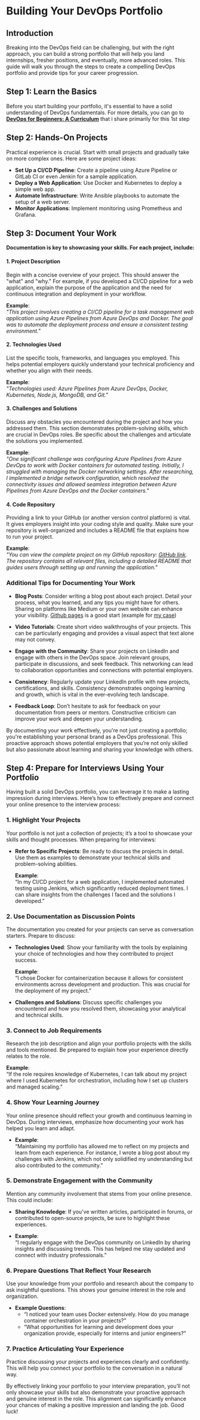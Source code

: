 # Building Your DevOps Portfolio

## Introduction
Breaking into the DevOps field can be challenging, but with the right approach, you can build a strong portfolio that will help you land internships, fresher positions, and eventually, more advanced roles. This guide will walk you through the steps to create a compelling DevOps portfolio and provide tips for your career progression.

## Step 1: Learn the Basics
Before you start building your portfolio, it's essential to have a solid understanding of DevOps fundamentals.
For more details, you can go to **[DevOps for Beginners: A Curriculum](/README.md#devops-for-beginners---a-curriculum)** that i share primarily for this 1st step


## Step 2: Hands-On Projects
Practical experience is crucial. Start with small projects and gradually take on more complex ones. Here are some project ideas:
- **Set Up a CI/CD Pipeline**: Create a pipeline using Azure Pipeline or GitLab CI or even Jenkin for a sample application.
- **Deploy a Web Application**: Use Docker and Kubernetes to deploy a simple web app.
- **Automate Infrastructure**: Write Ansible playbooks to automate the setup of a web server.
- **Monitor Applications**: Implement monitoring using Prometheus and Grafana.

## Step 3: Document Your Work

**Documentation is key to showcasing your skills. For each project, include:**

#### 1. Project Description
Begin with a concise overview of your project. This should answer the "what" and "why." For example, if you developed a CI/CD pipeline for a web application, explain the purpose of the application and the need for continuous integration and deployment in your workflow.

**Example**:  
*"This project involves creating a CI/CD pipeline for a task management web application using Azure Pipelines from Azure DevOps and Docker. The goal was to automate the deployment process and ensure a consistent testing environment."*

#### 2. Technologies Used
List the specific tools, frameworks, and languages you employed. This helps potential employers quickly understand your technical proficiency and whether you align with their needs.

**Example**:  
*"Technologies used: Azure Pipelines from Azure DevOps, Docker, Kubernetes, Node.js, MongoDB, and Git."*

#### 3. Challenges and Solutions
Discuss any obstacles you encountered during the project and how you addressed them. This section demonstrates problem-solving skills, which are crucial in DevOps roles. Be specific about the challenges and articulate the solutions you implemented.

**Example**:  
*"One significant challenge was configuring Azure Pipelines from Azure DevOps to work with Docker containers for automated testing. Initially, I struggled with managing the Docker networking settings. After researching, I implemented a bridge network configuration, which resolved the connectivity issues and allowed seamless integration between Azure Pipelines from Azure DevOps and the Docker containers."*

#### 4. Code Repository
Providing a link to your GitHub (or another version control platform) is vital. It gives employers insight into your coding style and quality. Make sure your repository is well-organized and includes a README file that explains how to run your project.

**Example**:  
*"You can view the complete project on my GitHub repository: [GitHub link](https://github.com/phuongvo9). The repository contains all relevant files, including a detailed README that guides users through setting up and running the application."*

### Additional Tips for Documenting Your Work

- **Blog Posts**: Consider writing a blog post about each project. Detail your process, what you learned, and any tips you might have for others. Sharing on platforms like Medium or your own website can enhance your visibility. [Github pages](https://pages.github.com/) is a good start (example for [my case](https://phuongvo9.github.io/))

- **Video Tutorials**: Create short video walkthroughs of your projects. This can be particularly engaging and provides a visual aspect that text alone may not convey.

- **Engage with the Community**: Share your projects on LinkedIn and engage with others in the DevOps space. Join relevant groups, participate in discussions, and seek feedback. This networking can lead to collaboration opportunities and connections with potential employers.

- **Consistency**: Regularly update your LinkedIn profile with new projects, certifications, and skills. Consistency demonstrates ongoing learning and growth, which is vital in the ever-evolving tech landscape.

- **Feedback Loop**: Don’t hesitate to ask for feedback on your documentation from peers or mentors. Constructive criticism can improve your work and deepen your understanding.

By documenting your work effectively, you're not just creating a portfolio; you're establishing your personal brand as a DevOps professional. This proactive approach shows potential employers that you’re not only skilled but also passionate about learning and sharing your knowledge with others.

## Step 4: Prepare for Interviews Using Your Portfolio

Having built a solid DevOps portfolio, you can leverage it to make a lasting impression during interviews. Here’s how to effectively prepare and connect your online presence to the interview process:

### 1. Highlight Your Projects
Your portfolio is not just a collection of projects; it’s a tool to showcase your skills and thought processes. When preparing for interviews:

- **Refer to Specific Projects**: Be ready to discuss the projects in detail. Use them as examples to demonstrate your technical skills and problem-solving abilities.
  
  **Example**:  
  “In my CI/CD project for a web application, I implemented automated testing using Jenkins, which significantly reduced deployment times. I can share insights from the challenges I faced and the solutions I developed.”

### 2. Use Documentation as Discussion Points
The documentation you created for your projects can serve as conversation starters. Prepare to discuss:

- **Technologies Used**: Show your familiarity with the tools by explaining your choice of technologies and how they contributed to project success.
  
  **Example**:  
  “I chose Docker for containerization because it allows for consistent environments across development and production. This was crucial for the deployment of my project.”

- **Challenges and Solutions**: Discuss specific challenges you encountered and how you resolved them, showcasing your analytical and technical skills.

### 3. Connect to Job Requirements
Research the job description and align your portfolio projects with the skills and tools mentioned. Be prepared to explain how your experience directly relates to the role.

**Example**:  
“If the role requires knowledge of Kubernetes, I can talk about my project where I used Kubernetes for orchestration, including how I set up clusters and managed scaling.”

### 4. Show Your Learning Journey
Your online presence should reflect your growth and continuous learning in DevOps. During interviews, emphasize how documenting your work has helped you learn and adapt.

- **Example**:  
  “Maintaining my portfolio has allowed me to reflect on my projects and learn from each experience. For instance, I wrote a blog post about my challenges with Jenkins, which not only solidified my understanding but also contributed to the community.”

### 5. Demonstrate Engagement with the Community
Mention any community involvement that stems from your online presence. This could include:

- **Sharing Knowledge**: If you’ve written articles, participated in forums, or contributed to open-source projects, be sure to highlight these experiences.

- **Example**:  
  “I regularly engage with the DevOps community on LinkedIn by sharing insights and discussing trends. This has helped me stay updated and connect with industry professionals.”

### 6. Prepare Questions That Reflect Your Research
Use your knowledge from your portfolio and research about the company to ask insightful questions. This shows your genuine interest in the role and organization.

- **Example Questions**:
  - “I noticed your team uses Docker extensively. How do you manage container orchestration in your projects?”
  - “What opportunities for learning and development does your organization provide, especially for interns and junior engineers?”

### 7. Practice Articulating Your Experience
Practice discussing your projects and experiences clearly and confidently. This will help you connect your portfolio to the conversation in a natural way.

By effectively linking your portfolio to your interview preparation, you’ll not only showcase your skills but also demonstrate your proactive approach and genuine interest in the role. This alignment can significantly enhance your chances of making a positive impression and landing the job. Good luck!